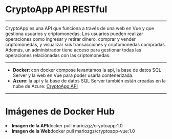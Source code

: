 <h1>CryptoApp API RESTful</h1>
<hr>
CryptoApp es una API que funciona a través de una web en Vue y que gestiona usuarios y criptomonedas. Los usuarios pueden realizar operaciones como ingresar y retirar dinero, comprar y vender criptomonedas, y visualizar sus transacciones y criptomonedas compradas. Además, un administrador tiene acceso para gestionar todas las operaciones relacionadas con las criptomonedas.
<hr>
<ul>
  <li><b>Docker: </b>con docker compose levantamos la api, la base de datos SQL Server y la web en Vue para poder usarla contenerizada.</li>
  <li><b>Azure: </b>la api y la base de datos SQL Server también están creadas en la nube de Azure: <a href="https://cryptoapppro.azurewebsites.net/swagger/index.html">CryptoApp API</a></li>
</ul>
<hr>
<h1>Imágenes de Docker Hub</h1>
<li><b>Imagen de la API</b>docker pull mariozgz/cryptoapp:1.0</li>
<li><b>Imagen de la Web</b>docker pull mariozgz/cryptoapp-vue:1.0</li>
